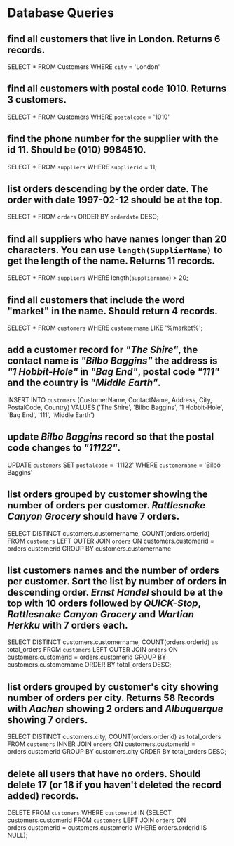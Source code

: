 # Database Queries

## find all customers that live in London. Returns 6 records.
SELECT * FROM Customers WHERE `city` = 'London'

## find all customers with postal code 1010. Returns 3 customers.
SELECT * FROM Customers WHERE `postalcode` = '1010'

## find the phone number for the supplier with the id 11. Should be (010) 9984510.
SELECT * FROM `suppliers`
WHERE `supplierid` = 11;

## list orders descending by the order date. The order with date 1997-02-12 should be at the top.
SELECT * FROM `orders`
ORDER BY `orderdate` DESC;

## find all suppliers who have names longer than 20 characters. You can use `length(SupplierName)` to get the length of the name. Returns 11 records.
SELECT * FROM `suppliers`
WHERE length(`suppliername`) > 20;

## find all customers that include the word "market" in the name. Should return 4 records.
SELECT * FROM `customers`
WHERE `customername` LIKE '%market%';

## add a customer record for _"The Shire"_, the contact name is _"Bilbo Baggins"_ the address is _"1 Hobbit-Hole"_ in _"Bag End"_, postal code _"111"_ and the country is _"Middle Earth"_.
INSERT INTO `customers` (CustomerName, ContactName, Address, City, PostalCode, Country)
VALUES ('The Shire', 'Bilbo Baggins', '1 Hobbit-Hole', 'Bag End', '111', 'Middle Earth')

## update _Bilbo Baggins_ record so that the postal code changes to _"11122"_.
UPDATE `customers`
SET `postalcode` = '11122'
WHERE `customername` = 'Bilbo Baggins'

## list orders grouped by customer showing the number of orders per customer. _Rattlesnake Canyon Grocery_ should have 7 orders.
SELECT DISTINCT customers.customername, COUNT(orders.orderid) FROM `customers`
LEFT OUTER JOIN `orders` ON customers.customerid = orders.customerid
GROUP BY customers.customername

## list customers names and the number of orders per customer. Sort the list by number of orders in descending order. _Ernst Handel_ should be at the top with 10 orders followed by _QUICK-Stop_, _Rattlesnake Canyon Grocery_ and _Wartian Herkku_ with 7 orders each.
SELECT DISTINCT customers.customername, COUNT(orders.orderid) as total_orders FROM `customers`
LEFT OUTER JOIN `orders` ON customers.customerid = orders.customerid
GROUP BY customers.customername
ORDER BY total_orders DESC;

## list orders grouped by customer's city showing number of orders per city. Returns 58 Records with _Aachen_ showing 2 orders and _Albuquerque_ showing 7 orders.
SELECT DISTINCT customers.city, COUNT(orders.orderid) as total_orders FROM `customers`
INNER JOIN `orders` ON customers.customerid = orders.customerid
GROUP BY customers.city
ORDER BY total_orders DESC;

## delete all users that have no orders. Should delete 17 (or 18 if you haven't deleted the record added) records.
DELETE FROM `customers`
WHERE `customerid` IN
(SELECT customers.customerid FROM `customers`
LEFT JOIN `orders` ON orders.customerid = customers.customerid
WHERE orders.orderid IS NULL);
